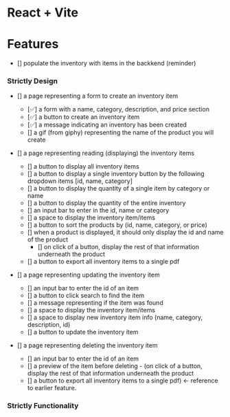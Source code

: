 # React + Vite

# Features

-   [] populate the inventory with items in the backkend (reminder)

### Strictly Design

-   [] a page representing a form to create an inventory item

    -   [✅] a form with a name, category, description, and price section
    -   [✅] a button to create an inventory item
    -   [✅] a message indicating an inventory has been created
    -   [] a gif (from giphy) representing the name of the product you will create

-   [] a page representing reading (displaying) the inventory items

    -   [] a button to display all inventory items
    -   [] a button to display a single inventory button by the following dropdown items [id, name, category]
    -   [] a button to display the quantity of a single item by category or name
    -   [] a button to display the quantity of the entire inventory
    -   [] an input bar to enter in the id, name or category
    -   [] a space to display the inventory item/items
    -   [] a button to sort the products by (id, name, category, or price)
    -   [] when a product is displayed, it should only display the id and name of the product
        -   [] on click of a button, display the rest of that information underneath the product
    -   [] a button to export all inventory items to a single pdf

-   [] a page representing updating the inventory item

    -   [] an input bar to enter the id of an item
    -   [] a button to click search to find the item
    -   [] a message representing if the item was found
    -   [] a space to display the inventory item/items
    -   [] a space to display new inventory item info (name, category, description, id)
    -   [] a button to update the inventory item

-   [] a page representing deleting the inventory item
    -   [] an input bar to enter the id of an item
    -   [] a preview of the item before deleting - (on click of a button, display the rest of that information underneath the product
    -   [] a button to export all inventory items to a single pdf) <- reference to earlier feature.

### Strictly Functionality
